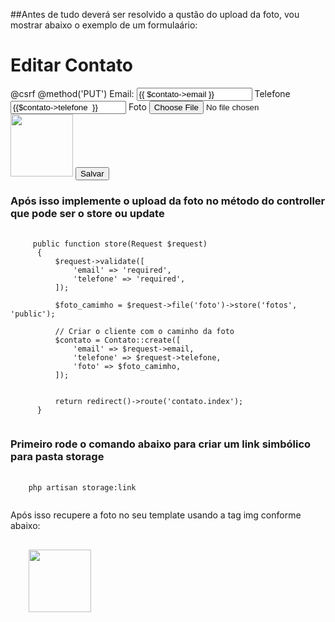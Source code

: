 ##Antes de tudo deverá ser resolvido a qustão do upload da foto, vou mostrar abaixo o exemplo de um formulaário:

<h1>Editar Contato</h1>
<form action="{{ route('contato.update',$contato->id) }}" method="post" enctype="multipart/form-data">
    @csrf
    @method('PUT')
    <label for="">Email: </label>
    <input type="text" name="email" id="email" value="{{ $contato->email }}">
    <label for="">Telefone</label>
    <input type="text" name="telefone" id="telefone" value="{{$contato->telefone  }}">
    <label>Foto</label>
    <input type="file" name="foto" id="foto" >
    <img src="{{  asset('storage/' . $contato->foto) }}" alt="" width="100" height="100">
    <button type="submit">Salvar</button>
</form>

### Após isso implemente o upload da foto no método do controller que pode ser o store ou update

<pre class="language-php">
  <code class="language-php">
     public function store(Request $request)
      {
          $request->validate([
              'email' => 'required',
              'telefone' => 'required',
          ]);
  
          $foto_camimho = $request->file('foto')->store('fotos', 'public');
  
          // Criar o cliente com o caminho da foto
          $contato = Contato::create([
              'email' => $request->email,
              'telefone' => $request->telefone,
              'foto' => $foto_camimho,
          ]);
  
  
          return redirect()->route('contato.index');
      }
  </code>
</pre>


### Primeiro rode o comando abaixo para criar um link simbólico para pasta storage

<pre class="language-php">
  <code class="language-php">
    php artisan storage:link
  </code>
</pre>

Após isso recupere a foto no seu template usando a tag img conforme abaixo:

<pre class="language-php">
  <code class="language-php">
    <img src="{{  asset('storage/' . $contato->foto) }}" alt="" width="100" height="100">
  </code>
</pre>
